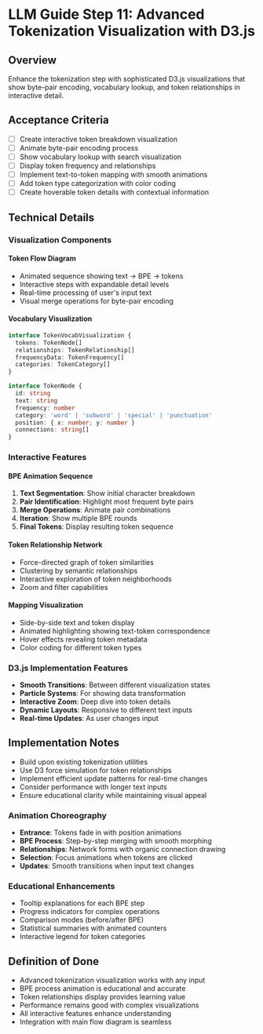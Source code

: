 # LLM Guide Step 11: Advanced Tokenization Visualization with D3.js

## Overview

Enhance the tokenization step with sophisticated D3.js visualizations that show byte-pair encoding, vocabulary lookup, and token relationships in interactive detail.

## Acceptance Criteria

- [ ] Create interactive token breakdown visualization
- [ ] Animate byte-pair encoding process
- [ ] Show vocabulary lookup with search visualization
- [ ] Display token frequency and relationships
- [ ] Implement text-to-token mapping with smooth animations
- [ ] Add token type categorization with color coding
- [ ] Create hoverable token details with contextual information

## Technical Details

### Visualization Components

#### Token Flow Diagram

- Animated sequence showing text → BPE → tokens
- Interactive steps with expandable detail levels
- Real-time processing of user's input text
- Visual merge operations for byte-pair encoding

#### Vocabulary Visualization

```typescript
interface TokenVocabVisualization {
  tokens: TokenNode[]
  relationships: TokenRelationship[]
  frequencyData: TokenFrequency[]
  categories: TokenCategory[]
}

interface TokenNode {
  id: string
  text: string
  frequency: number
  category: 'word' | 'subword' | 'special' | 'punctuation'
  position: { x: number; y: number }
  connections: string[]
}
```

### Interactive Features

#### BPE Animation Sequence

1. **Text Segmentation**: Show initial character breakdown
2. **Pair Identification**: Highlight most frequent byte pairs
3. **Merge Operations**: Animate pair combinations
4. **Iteration**: Show multiple BPE rounds
5. **Final Tokens**: Display resulting token sequence

#### Token Relationship Network

- Force-directed graph of token similarities
- Clustering by semantic relationships
- Interactive exploration of token neighborhoods
- Zoom and filter capabilities

#### Mapping Visualization

- Side-by-side text and token display
- Animated highlighting showing text-token correspondence
- Hover effects revealing token metadata
- Color coding for different token types

### D3.js Implementation Features

- **Smooth Transitions**: Between different visualization states
- **Particle Systems**: For showing data transformation
- **Interactive Zoom**: Deep dive into token details
- **Dynamic Layouts**: Responsive to different text inputs
- **Real-time Updates**: As user changes input

## Implementation Notes

- Build upon existing tokenization utilities
- Use D3 force simulation for token relationships
- Implement efficient update patterns for real-time changes
- Consider performance with longer text inputs
- Ensure educational clarity while maintaining visual appeal

### Animation Choreography

- **Entrance**: Tokens fade in with position animations
- **BPE Process**: Step-by-step merging with smooth morphing
- **Relationships**: Network forms with organic connection drawing
- **Selection**: Focus animations when tokens are clicked
- **Updates**: Smooth transitions when input text changes

### Educational Enhancements

- Tooltip explanations for each BPE step
- Progress indicators for complex operations
- Comparison modes (before/after BPE)
- Statistical summaries with animated counters
- Interactive legend for token categories

## Definition of Done

- Advanced tokenization visualization works with any input
- BPE process animation is educational and accurate
- Token relationships display provides learning value
- Performance remains good with complex visualizations
- All interactive features enhance understanding
- Integration with main flow diagram is seamless
